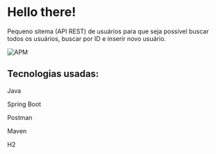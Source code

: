 # Hello there!

Pequeno sitema (API REST) de usuários para que seja possível buscar todos os usuários, buscar por ID e inserir novo usuário. 

![APM](https://img.shields.io/apm/l/demo)

## Tecnologias usadas:
 
Java

Spring Boot

Postman

Maven

H2
